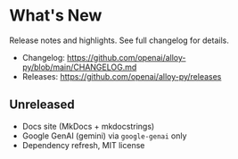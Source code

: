 # What's New

Release notes and highlights. See full changelog for details.

- Changelog: https://github.com/openai/alloy-py/blob/main/CHANGELOG.md
- Releases: https://github.com/openai/alloy-py/releases

## Unreleased
- Docs site (MkDocs + mkdocstrings)
- Google GenAI (gemini) via `google-genai` only
- Dependency refresh, MIT license
